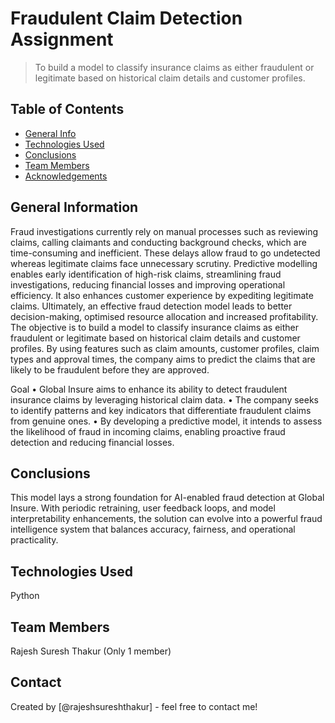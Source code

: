 # Fraudulent Claim Detection Assignment
> To build a model to classify insurance claims as either fraudulent or legitimate based on historical claim details and customer profiles.


## Table of Contents
* [General Info](#general-information)
* [Technologies Used](#technologies-used)
* [Conclusions](#conclusions)
* [Team Members](#team-members)
* [Acknowledgements](#acknowledgements)

<!-- You can include any other section that is pertinent to your problem -->

## General Information
Fraud investigations currently rely on manual processes such as reviewing claims, calling claimants and conducting background checks, which are time-consuming and inefficient. These delays allow fraud to go undetected whereas legitimate claims face unnecessary scrutiny. Predictive modelling enables early identification of high-risk claims, streamlining fraud investigations, reducing financial losses and improving operational efficiency. It also enhances customer experience by expediting legitimate claims. Ultimately, an effective fraud detection model leads to better decision-making, optimised resource allocation and increased profitability.
The objective is to build a model to classify insurance claims as either fraudulent or legitimate based on historical claim details and customer profiles. By using features such as claim amounts, customer profiles, claim types and approval times, the company aims to predict the claims that are likely to be fraudulent before they are approved.

Goal
•	Global Insure aims to enhance its ability to detect fraudulent insurance claims by leveraging historical claim data. 
•	The company seeks to identify patterns and key indicators that differentiate fraudulent claims from genuine ones. 
•	By developing a predictive model, it intends to assess the likelihood of fraud in incoming claims, enabling proactive fraud detection and reducing financial losses. 


<!-- You don't have to answer all the questions - just the ones relevant to your project. -->

## Conclusions
This model lays a strong foundation for AI-enabled fraud detection at Global Insure. With periodic retraining, user feedback loops, and model interpretability enhancements, the solution can evolve into a powerful fraud intelligence system that balances accuracy, fairness, and operational practicality.


<!-- You don't have to answer all the questions - just the ones relevant to your project. -->


## Technologies Used
Python

<!-- As the libraries versions keep on changing, it is recommended to mention the version of library used in this project -->

## Team Members
Rajesh Suresh Thakur (Only 1 member)



## Contact
Created by [@rajeshsureshthakur] - feel free to contact me!
